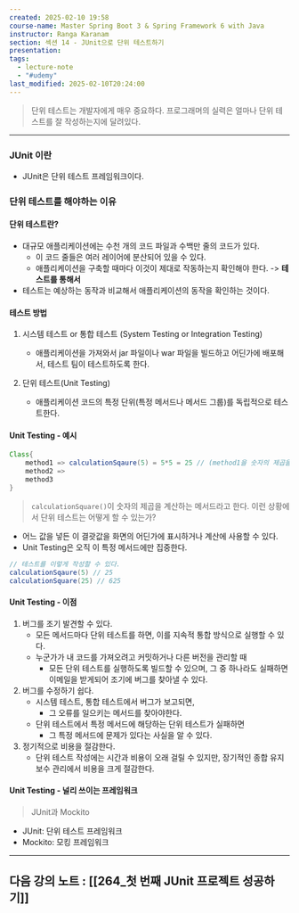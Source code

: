 ```yaml
---
created: 2025-02-10 19:58
course-name: Master Spring Boot 3 & Spring Framework 6 with Java
instructor: Ranga Karanam
section: 섹션 14 - JUnit으로 단위 테스트하기
presentation: 
tags:
  - lecture-note
  - "#udemy"
last_modified: 2025-02-10T20:24:00
---
```

> 단위 테스트는 개발자에게 매우 중요하다.
> 프로그래머의 실력은 얼마나 단위 테스트를 잘 작성하는지에 달려있다.
---
### JUnit 이란
- JUnit은 단위 테스트 프레임워크이다.

### 단위 테스트를 해야하는 이유
#### 단위 테스트란?
- 대규모 애플리케이션에는 수천 개의 코드 파일과 수백만 줄의 코드가 있다.
	- 이 코드 줄들은 여러 레이어에 분산되어 있을 수 있다.
	- 애플리케이션을 구축할 때마다 이것이 제대로 작동하는지 확인해야 한다. -> **테스트를 통해서**
- 테스트는 예상하는 동작과 비교해서 애플리케이션의 동작을 확인하는 것이다.

#### 테스트 방법
1. 시스템 테스트 or 통합 테스트 (System Testing or Integration Testing)
	- 애플리케이션을 가져와서 jar 파일이나 war 파일을 빌드하고 어딘가에 배포해서, 테스트 팀이 테스트하도록 한다.

2. 단위 테스트(Unit Testing)
	- 애플리케이션 코드의 특정 단위(특정 메서드나 메서드 그룹)를 독립적으로 테스트한다. 

#### Unit Testing - 예시
```java
Class{
	method1 => calculationSqaure(5) = 5*5 = 25 // (method1을 숫자의 제곱을 계산하는 메서드라고 한다.)
	method2 => 
	method3
}
```

 >`calculationSquare()`이 숫자의 제곱을 계산하는 메서드라고 한다. 이런 상황에서 단위 테스트는 어떻게 할 수 있는가?
- 어느 값을 넣든 이 결괏값을 화면의 어딘가에 표시하거나 계산에 사용할 수 있다.
- Unit Testing은 오직 이 특정 메서드에만 집중한다.
```java
// 테스트를 이렇게 작성할 수 있다.
calculationSqaure(5) // 25
calculationSquare(25) // 625
```

#### Unit Testing - 이점
1. 버그를 조기 발견할 수 있다.
	- 모든 메서드마다 단위 테스트를 하면, 이를 지속적 통합 방식으로 실행할 수 있다.
	- 누군가가 내 코드를 가져오려고 커밋하거나 다른 버전을 관리할 때
		- 모든 단위 테스트를 실행하도록 빌드할 수 있으며, 그 중 하나라도 실패하면 이메일을 받게되어 조기에 버그를 찾아낼 수 있다.
2. 버그를 수정하기 쉽다.
	- 시스템 테스트, 통합 테스트에서 버그가 보고되면,
		- 그 오류를 일으키는 메서드를 찾아야한다.
	- 단위 테스트에서 특정 메서드에 해당하는 단위 테스트가 실패하면
		- 그 특정 메서드에 문제가 있다는 사실을 알 수 있다.
3. 정기적으로 비용을 절감한다.
	- 단위 테스트 작성에는 시간과 비용이 오래 걸릴 수 있지만, 장기적인 종합 유지 보수 관리에서 비용을 크게 절감한다.

#### Unit Testing - 널리 쓰이는 프레임워크
> JUnit과 Mockito
- JUnit: 단위 테스트 프레임워크
- Mockito: 모킹 프레임워크


---
## 다음 강의 노트 : [[264_첫 번째 JUnit 프로젝트 성공하기]]
